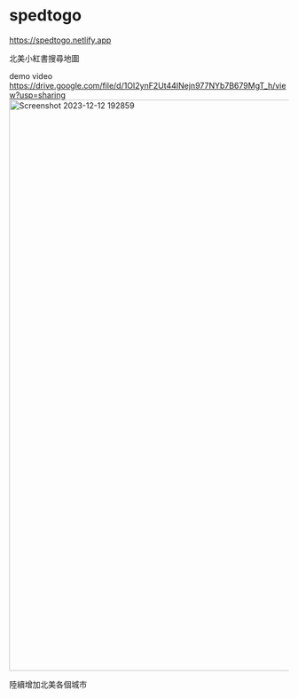 # spedtogo
https://spedtogo.netlify.app

北美小紅書搜尋地圖

demo video
https://drive.google.com/file/d/1OI2ynF2Ut44INejn977NYb7B679MgT_h/view?usp=sharing
<img width="1029" alt="Screenshot 2023-12-12 192859" src="https://github.com/johnnyjana730/spedtogo/assets/20666568/42788176-5aac-4aa9-bfdd-ae43b6f87f4c">

陸續增加北美各個城市
